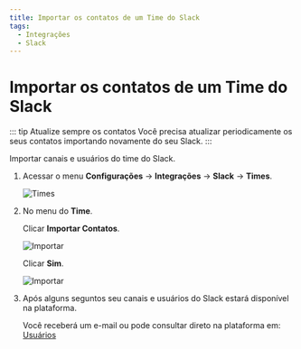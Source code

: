 ```yaml
---
title: Importar os contatos de um Time do Slack
tags:
  - Integrações
  - Slack
---
```

# Importar os contatos de um Time do Slack

::: tip Atualize sempre os contatos
Você precisa atualizar periodicamente os seus contatos importando novamente do seu Slack.
:::

Importar canais e usuários do time do Slack.

1. Acessar o menu **Configurações** -> **Integrações** -> **Slack** -> **Times**.

   ![Times](https://cdn.phishx.io/phishx-docs/images/phishx_integrations_slack_import_01.webp)

2. No menu do **Time**.

   Clicar **Importar Contatos**.

   ![Importar](https://cdn.phishx.io/phishx-docs/images/phishx_integrations_slack_import_contacts_01.webp)

   Clicar **Sim**.

   ![Importar](https://cdn.phishx.io/phishx-docs/images/phishx_integrations_slack_import_contacts_02.webp)

3. Após alguns seguntos seu canais e usuários do Slack estará disponível na plataforma.

   Você receberá um e-mail ou pode consultar direto na plataforma em: [Usuários](users)
